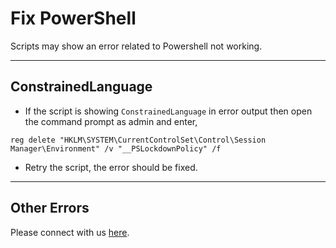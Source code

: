 # Fix PowerShell

Scripts may show an error related to Powershell not working.

---

## ConstrainedLanguage

-  If the script is showing `ConstrainedLanguage` in error output then open the command prompt as admin and enter,

```
reg delete "HKLM\SYSTEM\CurrentControlSet\Control\Session Manager\Environment" /v "__PSLockdownPolicy" /f
```

-  Retry the script, the error should be fixed.

---

## Other Errors

Please connect with us [here](troubleshoot.md).
